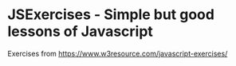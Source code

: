 # JSExercises - Simple but good lessons of Javascript
Exercises from https://www.w3resource.com/javascript-exercises/

